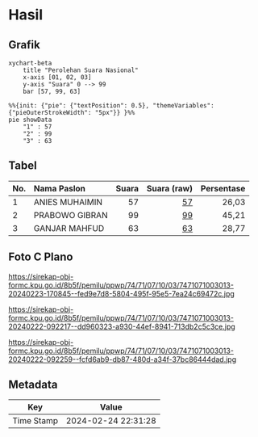 # Hasil

## Grafik

```mermaid
xychart-beta
    title "Perolehan Suara Nasional"
    x-axis [01, 02, 03]
    y-axis "Suara" 0 --> 99
    bar [57, 99, 63]
```

```mermaid
%%{init: {"pie": {"textPosition": 0.5}, "themeVariables": {"pieOuterStrokeWidth": "5px"}} }%%
pie showData
    "1" : 57
    "2" : 99
    "3" : 63
```

## Tabel

| No. | Nama Paslon    | Suara | Suara (raw) | Persentase |
|:--- |:-------------- | -----:| -----------:| ----------:|
| 1   | ANIES MUHAIMIN | 57    | [57][p-1]   | 26,03      |
| 2   | PRABOWO GIBRAN | 99    | [99][p-2]   | 45,21      |
| 3   | GANJAR MAHFUD  | 63    | [63][p-3]   | 28,77      |


[p-1]: https://github.com/gigit-pemilu/pemilu-2024/blob/main/pilpres/hitung-suara/sub/74-sulawesi-tenggara/sub/71-kota-kendari/sub/07-wua-wua/sub/1003-mataiwoi/sub/013-tps/sub/paslon-1.txt
[p-2]: https://github.com/gigit-pemilu/pemilu-2024/blob/main/pilpres/hitung-suara/sub/74-sulawesi-tenggara/sub/71-kota-kendari/sub/07-wua-wua/sub/1003-mataiwoi/sub/013-tps/sub/paslon-2.txt
[p-3]: https://github.com/gigit-pemilu/pemilu-2024/blob/main/pilpres/hitung-suara/sub/74-sulawesi-tenggara/sub/71-kota-kendari/sub/07-wua-wua/sub/1003-mataiwoi/sub/013-tps/sub/paslon-3.txt

## Foto C Plano

https://sirekap-obj-formc.kpu.go.id/8b5f/pemilu/ppwp/74/71/07/10/03/7471071003013-20240223-170845--fed9e7d8-5804-495f-95e5-7ea24c69472c.jpg

https://sirekap-obj-formc.kpu.go.id/8b5f/pemilu/ppwp/74/71/07/10/03/7471071003013-20240222-092217--dd960323-a930-44ef-8941-713db2c5c3ce.jpg

https://sirekap-obj-formc.kpu.go.id/8b5f/pemilu/ppwp/74/71/07/10/03/7471071003013-20240222-092259--fcfd6ab9-db87-480d-a34f-37bc86444dad.jpg


## Metadata

| Key        | Value               |
| ---------- | ------------------- |
| Time Stamp | 2024-02-24 22:31:28 |




